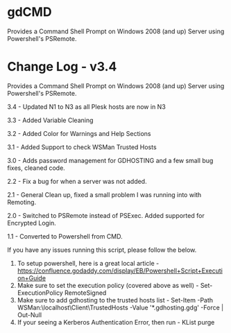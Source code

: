 # gdCMD
Provides a Command Shell Prompt on Windows 2008 (and up) Server using Powershell's PSRemote.

Change Log - v3.4
=====

Provides a Command Shell Prompt on Windows 2008 (and up) Server using Powershell's PSRemote.

  3.4 - Updated N1 to N3 as all Plesk hosts are now in N3

  3.3 - Added Variable Cleaning

  3.2 - Added Color for Warnings and Help Sections

  3.1 - Added Support to check WSMan Trusted Hosts
  
  3.0 - Adds password management for GDHOSTING and a few small bug fixes, cleaned code.
  
  2.2 - Fix a bug for when a server was not added.
  
  2.1 - General Clean up, fixed a small problem I was running into with Remoting.
  
  2.0 - Switched to PSRemote instead of PSExec. Added supported for Encrypted Login.
  
  1.1 - Converted to Powershell from CMD.


If you have any issues running this script, please follow the below.

1. To setup powershell, here is a great local article - https://confluence.godaddy.com/display/EB/Powershell+Script+Execution+Guide
2. Make sure to set the execution policy (covered above as well) - Set-ExecutionPolicy RemoteSigned
3. Make sure to add gdhosting to the trusted hosts list - Set-Item -Path WSMan:\localhost\Client\TrustedHosts -Value '*.gdhosting.gdg' -Force | Out-Null
4. If your seeing a Kerberos Authentication Error, then run - KList purge
